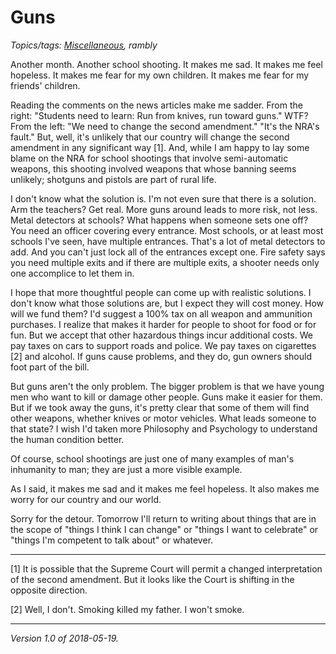 Guns
====

*Topics/tags: [Miscellaneous](index-misc), rambly*

Another month.  Another school shooting.  It makes me sad.  It makes me
feel hopeless.  It makes me fear for my own children.  It makes me fear
for my friends' children.

Reading the comments on the news articles make me sadder.  From the
right: "Students need to learn: Run from knives, run toward guns."  WTF?
From the left: "We need to change the second amendment."  "It's the
NRA's fault."  But, well, it's unlikely that our country will change the
second amendment in any significant way [1].  And, while I am happy to lay
some blame on the NRA for school shootings that involve semi-automatic
weapons, this shooting involved weapons that whose banning seems unlikely;
shotguns and pistols are part of rural life.

I don't know what the solution is.  I'm not even sure that there is a
solution.  Arm the teachers?  Get real.  More guns around leads to more
risk, not less.  Metal detectors at schools?  What happens when someone
sets one off?  You need an officer covering every entrance.  Most schools,
or at least most schools I've seen, have multiple entrances.  That's a lot
of metal detectors to add.  And you can't just lock all of the entrances
except one.  Fire safety says you need multiple exits and if there are
multiple exits, a shooter needs only one accomplice to let them in.

I hope that more thoughtful people can come up with realistic solutions.
I don't know what those solutions are, but I expect they will cost
money.  How will we fund them?  I'd suggest a 100% tax on all weapon and
ammunition purchases.  I realize that makes it harder for people to shoot
for food or for fun.  But we accept that other hazardous things incur
additional costs.  We pay taxes on cars to support roads and police.
We pay taxes on cigarettes [2] and alcohol.  If guns cause problems,
and they do, gun owners should foot part of the bill.

But guns aren't the only problem.  The bigger problem is that we have
young men who want to kill or damage other people.  Guns make it easier
for them.  But if we took away the guns, it's pretty clear that some
of them will find other weapons, whether knives or motor vehicles.
What leads someone to that state?  I wish I'd taken more Philosophy and
Psychology to understand the human condition better.

Of course, school shootings are just one of many examples of man's
inhumanity to man; they are just a more visible example.

As I said, it makes me sad and it makes me feel hopeless.  It also makes
me worry for our country and our world.

Sorry for the detour.  Tomorrow I'll return to writing about things that
are in the scope of "things I think I can change" or "things I want to
celebrate" or "things I'm competent to talk about" or whatever.

---

[1] It is possible that the Supreme Court will permit a changed
interpretation of the second amendment.  But it looks like the Court
is shifting in the opposite direction.

[2] Well, I don't.  Smoking killed my father.  I won't smoke.

---

*Version 1.0 of 2018-05-19.*
